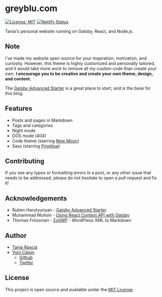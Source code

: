 # greyblu.com

[![License: MIT](https://img.shields.io/badge/License-MIT-blue.svg)](https://opensource.org/licenses/MIT) [![Netlify Status](https://api.netlify.com/api/v1/badges/0a51d0e9-f611-4dd8-887f-fc1889e68540/deploy-status)](https://app.netlify.com/sites/tania/deploys)

Tania's personal website running on Gatsby, React, and Node.js.

## Note

I've made my website open source for your inspiration, motivation, and curiosity. However, this theme is highly customized and personally tailored, and it would take more work to remove all my custom code than create your own. **I encourage you to be creative and create your own theme, design, and content.**

The [Gatsby Advanced Starter](https://github.com/vagr9k/gatsby-advanced-starter/) is a great place to start, and is the base for this blog.

## Features

-  Posts and pages in Markdown
-  Tags and categories
-  Night mode
-  DOS mode (404)
-  Code theme (starring [New Moon](https://taniarascia.github.io/new-moon))
-  Sass (starring [Primitive](https://taniarascia.github.io/primitive))

## Contributing

If you see any typos or formatting errors in a post, or any other issue that needs to be addressed, please do not hesitate to open a pull request and fix it!

## Acknowledgements

-  Ruben Harutyunyan - [Gatsby Advanced Starter](https://github.com/vagr9k/gatsby-advanced-starter/)
-  Muhammad Muhsin - [Using React Context API with Gatsby](https://www.gatsbyjs.org/blog/2019-01-31-using-react-context-api-with-gatsby/)
-  Thomas Frössman - [ExitWP](https://github.com/thomasf/exitwp) - WordPress XML to Markdown

## Author

-  [Tania Rascia](https://www.taniarascia.com)
-  [Yoni Calsin](https://www.greyblu.com)
   -  [Github](https://github.com/yonicalsin)
   -  [Twitter](https://twitter.com/yonicalsin)

<!-- <a href="https://patreon.com/taniarascia"><img src="https://img.shields.io/endpoint.svg?url=https://shieldsio-patreon.herokuapp.com/taniarascia&style=for-the-badge" alt="Patreon donate button" /> </a> -->

<!-- [![ko-fi](https://www.ko-fi.com/img/githubbutton_sm.svg)](https://ko-fi.com/F1F1GNP8) -->

## License

This project is open source and available under the [MIT License](LICENSE).

